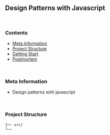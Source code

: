 ## **Design Patterns with Javascript**

</br>

### **Contents**

- [Meta Information](#Meta-Information)
- [Project Structure](#Project-structure)
- [Getting Start](#Getting-Start)
- [Postmortem](#Postmortem)

</br>

### **Meta Information**

- Design patterns with javascript

</br>

### **Project Structure**

```bash
├── src/
└──
```

</br>
